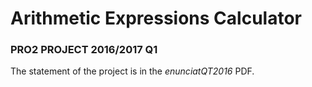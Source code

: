 # Arithmetic Expressions Calculator
### PRO2 PROJECT 2016/2017 Q1  
The statement of the project is in the *enunciatQT2016* PDF.  

 
